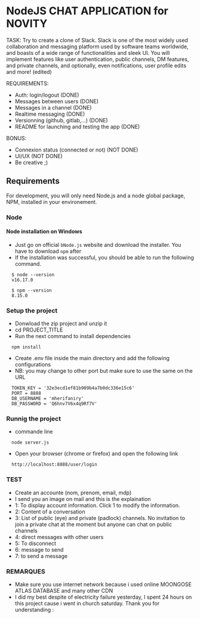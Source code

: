 
# NodeJS CHAT APPLICATION for NOVITY

TASK: Try to create a clone of Slack.
Slack is one of the most widely used collaboration and messaging platform used by software teams worldwide, and boasts of a wide range of functionalities and sleek UI.
You will implement features like user authentication, public channels, DM features, and private channels, and optionally, even notifications, user profile edits and more! (edited)

REQUIREMENTS:
- Auth: login/logout (DONE)
- Messages between users (DONE)
- Messages in a channel (DONE)
- Realtime messaging (DONE)
- Versionning (github, gitlab,...) (DONE)
- README for launching and testing the app (DONE)

BONUS:
- Connexion status (connected or not) (NOT DONE)
- UI/UX (NOT DONE)
- Be creative ;)


## Requirements
For development, you will only need Node.js and a node global package, NPM, installed in your environement.

### Node

#### Node installation on Windows

- Just go on official `bNode.js` website and download the installer. You have to download `npm` after
- If the installation was successful, you should be able to run the following command.

```http
  $ node --version
  v16.17.0

  $ npm --version
  8.15.0
```

### Setup the project 

- Donwload the zip project and unzip it 
- cd PROJECT_TITLE
- Run the next command to install dependencies

```http
  npm install
```

- Create .env file inside the main directory and add the following configurations
- NB: you may change to other port but make sure to use the same on the URL

```http
  TOKEN_KEY = '32e3ecd1ef81b909b4a7b0dc336e15c6'
  PORT = 8888
  DB_USERNAME = 'mherifaniry'
  DB_PASSWORD = 'Q6hnv7V6x4q9Rf7V'
```

### Runnig the project 

- commande line

```http
  node server.js
```

- Open your browser (chrome or firefox) and open the following link

```http
  http://localhost:8888/user/login
```
### TEST
- Create an accounte (nom, prenom, email, mdp)
- I send you an image on mail and this is the explaination
- 1: To display account information. Click 1 to modify the information.
- 2: Content of a conversation
- 3: List of public (eye) and private (padlock) channels. No invitation to join a private chat at the moment but anyone can chat on public channels
- 4: direct messages with other users
- 5: To disconnect
- 6: message to send
- 7: to send a message

### REMARQUES
- Make sure you use internet network because i used online MOONGOSE ATLAS DATABASE and many other CDN
- I did my best despite of electricity failure yesterday, I spent 24 hours on this project cause i went in church saturday. Thank you for understanding :
